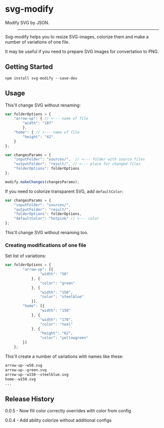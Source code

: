 # svg-modify

Modify SVG by JSON.

> ________________________

Svg-modify helps you to resize SVG-images, colorize them and make a number of variations of one file.

It may be useful if you need to prepare SVG images for convertation to PNG.

## Getting Started

```shell
npm install svg-modify --save-dev
```

## Usage

This'll change SVG without renaming:

```js
var folderOptions = {
    "arrow-up": { // <--- name of file
        "width": "187"
        },
    "home": { // <--- name of file
        "height": "42"
    }
};

var changesParams = {
    "inputFolder": "sources/",  // <--- folder with source files
    "outputFolder": "result/", // <--- place for changed files
    "folderOptions": folderOptions
};

modify.makeChanges(changesParams);
```

If you need to colorize transparent SVG, add `defaultColor`:

```js
var changesParams = {
    "inputFolder": "sources/",
    "outputFolder": "result/",
    "folderOptions": folderOptions,
    "defaultColor": "hotpink" // <--- color
};
```

This'll change SVG without renaming too.

### Creating modifications of one file

Set list of variations:

```js
var folderOptions = {
        "arrow-up": [{
                "width": "50"
            }, {
                "color": "green"
            }, {
                "width": "150",
                "color": "steelblue"
            }],
        "home": [{
                "width": "150"
            }, {
                "width": "170",
                "color": "teal"
            }, {
                "height": "62",
                "color": "yellowgreen"
        }]
    };
```
This'll create a number of variations with names like these:

```html
arrow-up--w50.svg
arrow-up--green.svg
arrow-up--w150--steelblue.svg
home--w150.svg
...
```

## Release History

0.0.5 - Now fill color correctly overrides with color from config

0.0.4 - Add ability colorize without additional configs


